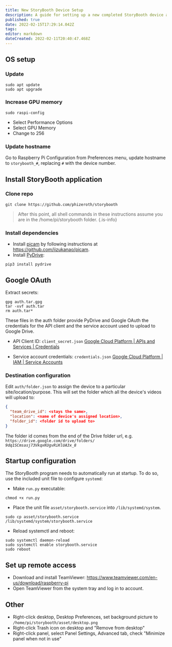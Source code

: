```yaml
---
title: New StoryBooth Device Setup
description: A guide for setting up a new completed StoryBooth device after first powering it on
published: true
date: 2022-02-15T17:29:14.042Z
tags: 
editor: markdown
dateCreated: 2022-02-11T20:40:47.468Z
---
```


## OS setup

### Update
```shell
sudo apt update
sudo apt upgrade
```

### Increase GPU memory
```shell
sudo raspi-config
```
- Select Performance Options
- Select GPU Memory
- Change to 256

### Update hostname
Go to Raspberry Pi Configuration from Preferences menu, update hostname to `storybooth_#`, replacing `#` with the device number.

## Install StoryBooth application

### Clone repo
```shell
git clone https://github.com/phizeroth/storybooth
```

> After this point, all shell commands in these instructions assume you are in the /home/pi/storybooth folder.
{.is-info}

### Install dependencies

* Install [picam](https://github.com/iizukanao/picam) by following instructions at https://github.com/iizukanao/picam.
* Install [PyDrive](https://pythonhosted.org/PyDrive/index.html):
```shell
pip3 install pydrive
```

## Google OAuth

Extract secrets:
```shell
gpg auth.tar.gpg
tar -xvf auth.tar
rm auth.tar*
```

These files in the auth folder provide PyDrive and Google OAuth the credentials for the API client and the service account used to upload to Google Drive. 

* API Client ID: `client_secret.json`
[Google Cloud Platform | APIs and Services | Credentials](https://console.developers.google.com/apis/credentials?project=story-booth)

* Service account credentials: `credentials.json`
[Google Cloud Platform | IAM | Service Accounts](https://console.cloud.google.com/iam-admin/serviceaccounts?project=story-booth&supportedpurview=project)

### Destination configuration
Edit `auth/folder.json` to assign the device to a particular site/location/purpose. This will set the folder which all the device's videos will upload to:
```json
{
  "team_drive_id": <stays the same>,
  "location": <name of device's assigned location>,
  "folder_id": <folder id to upload to>
}
```
The folder id comes from the end of the Drive folder url, e.g. `https://drive.google.com/drive/folders/` _`9dq1SCmsasj73VkqxKUgvRiKlUA3x_8`_


## Startup configuration
The StoryBooth program needs to automatically run at startup. To do so, use the included unit file to configure `systemd`:

* Make `run.py` executable:
```shell
chmod +x run.py
```
* Place the unit file `asset/storybooth.service` into `/lib/systemd/system`.
```shell
sudo cp asset/storybooth.service /lib/systemd/system/storybooth.service
```

* Reload systemctl and reboot:
```shell
sudo systemctl daemon-reload
sudo systemctl enable storybooth.service
sudo reboot
```

## Set up remote access
- Download and install TeamViewer:
https://www.teamviewer.com/en-us/download/raspberry-pi
- Open TeamViewer from the system tray and log in to account.

## Other
- Right-click desktop, Desktop Preferences, set background picture to `/home/pi/storybooth/asset/desktop.png`
- Right-click Trash icon on desktop and "Remove from desktop"
- Right-click panel, select Panel Settings, Advanced tab, check "Minimize panel when not in use"
